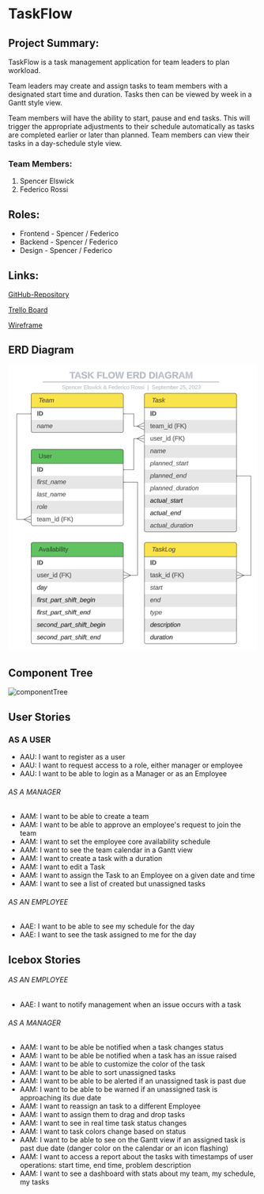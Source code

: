 # TaskFlow

## Project Summary:

TaskFlow is a task management application for team leaders to plan workload.

Team leaders may create and assign tasks to team members with a designated start time and duration. Tasks then can be viewed by week in a Gantt style view.

Team members will have the ability to start, pause and end tasks. This will trigger the appropriate adjustments to their schedule automatically as tasks are completed earlier or later than planned. Team members can view their tasks in a day-schedule style view.

### Team Members:

1. Spencer Elswick
2. Federico Rossi

## Roles:

- Frontend - Spencer / Federico
- Backend - Spencer / Federico
- Design - Spencer / Federico

## Links:

[GitHub-Repository](https://github.com/spencerlelswick/task-flow)

[Trello Board](https://trello.com/b/xMXMnD0A/task-schedule-app)

[Wireframe](https://www.figma.com/file/Bf50uEc6ic4gEqv0o3ixuG/TaskFlow-Wireframe?type=design&node-id=0-1&mode=design&t=FGajHYo4nXgcI6EL-0)

## ERD Diagram

![ERD](./assets/erd.png)

## Component Tree

![componentTree](https://workinprogress.com)

## User Stories

### AS A USER

- AAU: I want to register as a user
- AAU: I want to request access to a role, either manager or employee
- AAU: I want to be able to login as a Manager or as an Employee

###### AS A MANAGER

- AAM: I want to be able to create a team
- AAM: I want to be able to approve an employee's request to join the team
- AAM: I want to set the employee core availability schedule
- AAM: I want to see the team calendar in a Gantt view
- AAM: I want to create a task with a duration
- AAM: I want to edit a Task
- AAM: I want to assign the Task to an Employee on a given date and time
- AAM: I want to see a list of created but unassigned tasks

###### AS AN EMPLOYEE

- AAE: I want to be able to see my schedule for the day
- AAE: I want to see the task assigned to me for the day

## Icebox Stories

###### AS AN EMPLOYEE

- AAE: I want to notify management when an issue occurs with a task

###### AS A MANAGER

- AAM: I want to be able be notified when a task changes status
- AAM: I want to be able be notified when a task has an issue raised
- AAM: I want to be able to customize the color of the task
- AAM: I want to be able to sort unassigned tasks
- AAM: I want to be able to be alerted if an unassigned task is past due
- AAM: I want to be able to be warned if an unassigned task is approaching its due date
- AAM: I want to reassign an task to a different Employee
- AAM: I want to assign them to drag and drop tasks
- AAM: I want to see in real time task status changes
- AAM: I want to task colors change based on status
- AAM: I want to be able to see on the Gantt view if an assigned task is past due date (danger color on the calendar or an icon flashing)
- AAM: I want to access a report about the tasks with timestamps of user operations: start time, end time, problem description
- AAM: I want to see a dashboard with stats about my team, my schedule, my tasks
